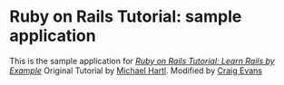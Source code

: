 # Ruby on Rails Tutorial: sample application

This is the sample application for
[*Ruby on Rails Tutorial: Learn Rails by Example*](http://railstutorial.org/)
Original Tutorial by [Michael Hartl](http://michaelhartl.com/).
Modified by [Craig Evans](http://dataeris.com)